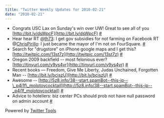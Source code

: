 ```yaml
---
title: "Twitter Weekly Updates for 2010-02-21"
date: "2010-02-21"
---
```


- Congrats USC Lax on Sunday's win over UW! Great to see all of you [http://bit.ly/dsWpcF](http://bit.ly/dsWpcF) [#](http://twitter.com/jhludwig/statuses/9207061856)
- Hear hear RT @[th73](http://twitter.com/th73): I get gov subsidies for not farming on Facebook RT @[ChrisPirillo](http://twitter.com/ChrisPirillo): I just became the mayor of I'm not on FourSquare. [#](http://twitter.com/jhludwig/statuses/9245449498)
- Search for "drugstore" on iPhone google maps and I get this? [http://twitpic.com/13st7z](http://twitpic.com/13st7z) [#](http://twitter.com/jhludwig/statuses/9246427152)
- Oregon 2009 backfield -- most felonious ever? [http://tinyurl.com/y9ys4vr](http://tinyurl.com/y9ys4vr) [#](http://twitter.com/jhludwig/statuses/9249945754)
- Recent books — Freedom, Give Me Liberty, Judas Unchained, Forgotten Man -- [http://bit.ly/bciszU](http://bit.ly/bciszU) [#](http://twitter.com/jhludwig/statuses/9265499334)
- Awesome -- [http://5z8.info/38--start.spamBot--this-ip--\_p4i1f\_molotovcocktail](http://5z8.info/38--start.spamBot--this-ip--_p4i1f_molotovcocktail) [#](http://twitter.com/jhludwig/statuses/9363673989)
- Advice to hoteliers: biz center PCs should prob not have null password on admin account [#](http://twitter.com/jhludwig/statuses/9395714075)

Powered by [Twitter Tools](http://alexking.org/projects/wordpress)
